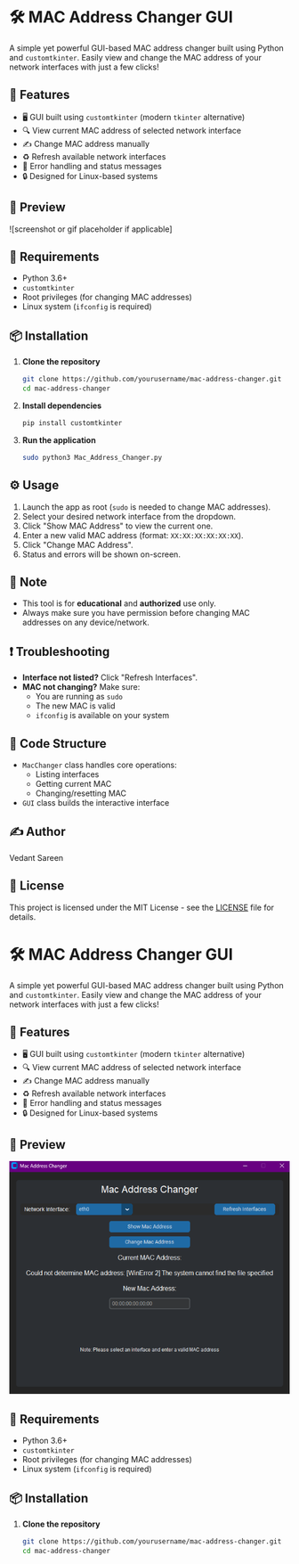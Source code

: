 # 🛠️ MAC Address Changer GUI

A simple yet powerful GUI-based MAC address changer built using Python and `customtkinter`. Easily view and change the MAC address of your network interfaces with just a few clicks!

## 🚀 Features

- 🖥 GUI built using `customtkinter` (modern `tkinter` alternative)
- 🔍 View current MAC address of selected network interface
- ✍️ Change MAC address manually
- ♻️ Refresh available network interfaces
- 🛑 Error handling and status messages
- 🔒 Designed for Linux-based systems

## 📸 Preview

![screenshot or gif placeholder if applicable]

## 🧰 Requirements

- Python 3.6+
- `customtkinter`
- Root privileges (for changing MAC addresses)
- Linux system (`ifconfig` is required)

## 📦 Installation

1. **Clone the repository**

   ```bash
   git clone https://github.com/yourusername/mac-address-changer.git
   cd mac-address-changer
   ```
2. **Install dependencies**

   ```bash
   pip install customtkinter
   ```
3. **Run the application**

   ```bash
   sudo python3 Mac_Address_Changer.py
   ```

## ⚙️ Usage

1. Launch the app as root (`sudo` is needed to change MAC addresses).
2. Select your desired network interface from the dropdown.
3. Click "Show MAC Address" to view the current one.
4. Enter a new valid MAC address (format: `XX:XX:XX:XX:XX:XX`).
5. Click "Change MAC Address".
6. Status and errors will be shown on-screen.

## 🔐 Note

* This tool is for **educational** and **authorized** use only.
* Always make sure you have permission before changing MAC addresses on any device/network.

## ❗ Troubleshooting

* **Interface not listed?** Click "Refresh Interfaces".
* **MAC not changing?** Make sure:
  * You are running as `sudo`
  * The new MAC is valid
  * `ifconfig` is available on your system

## 🧠 Code Structure

* `MacChanger` class handles core operations:
  * Listing interfaces
  * Getting current MAC
  * Changing/resetting MAC
* `GUI` class builds the interactive interface

## ✍️ Author

Vedant Sareen

## 📜 License

This project is licensed under the MIT License - see the [LICENSE]() file for details.

# 🛠️ MAC Address Changer GUI

A simple yet powerful GUI-based MAC address changer built using Python and `customtkinter`. Easily view and change the MAC address of your network interfaces with just a few clicks!

## 🚀 Features

- 🖥 GUI built using `customtkinter` (modern `tkinter` alternative)
- 🔍 View current MAC address of selected network interface
- ✍️ Change MAC address manually
- ♻️ Refresh available network interfaces
- 🛑 Error handling and status messages
- 🔒 Designed for Linux-based systems

## 📸 Preview

![1745908765476](image/README/1745908765476.png)

## 🧰 Requirements

- Python 3.6+
- `customtkinter`
- Root privileges (for changing MAC addresses)
- Linux system (`ifconfig` is required)

## 📦 Installation

1. **Clone the repository**
   ```bash
   git clone https://github.com/yourusername/mac-address-changer.git
   cd mac-address-changer
   ```
